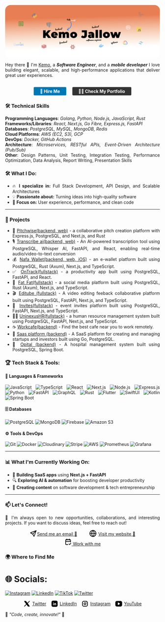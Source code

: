 <img src="https://github.com/kemojal/kemojal/blob/main/assets/cover-yellow.png" alt="👋 Hi there! I'm Kemo" title="👋 Hi there! I'm reza"/>
<div align="justify">

Hey there 👋
I'm [Kemo](https://portfolio-ten-phi-89.vercel.app/), a <em><strong>Software Engineer</strong></em>, and a <em><strong>mobile developer</strong></em> I love building elegant, scalable, and high-performance applications that deliver great user experiences.

<div>

<div style="display: flex; justify-content: center; gap: 20px; margin-top: 30px;">
  <a href="mailto:kemo3855@yahoo.com.com" style="display: inline-block; background-color: #0077B5; color: white; padding: 5px 20px; text-decoration: none; border-radius: 3px; font-weight: bold;">
    🚀 Hire Me
  </a>
  
  <a href="https://kemojallow-one.vercel.app/" target="_blank" style="display: inline-block; background-color: #333333; color: white; padding: 5px 20px; text-decoration: none; border-radius: 3px; font-weight: bold;">
    👨‍💻 Check My Portfolio
  </a>
</div>
</div>

### 🛠️ Technical Skills

**Programming Languages**: <em>Golang, Python, Node.js, JavaScript, Rust</em>  
**Frameworks/Libraries**: <em>React, Next.js, Go Fibre, Express.js, FastAPI</em>  
**Databases**: <em>PostgreSQL, MySQL, MongoDB, Redis</em>  
**Cloud Platforms**: <em>AWS (EC2, S3), GCP</em>  
**DevOps**: <em>Docker, GitHub Actions</em>  
**Architecture**: <em>Microservices, RESTful APIs, Event-Driven Architecture (Pub/Sub)</em>  
**Other**: Design Patterns, Unit Testing, Integration Testing, Performance Optimization, Data Analysis, Report Writing, Presentation Skills

### 🛠️ What I Do:

- 🔥 **I specialize in:** Full Stack Development, API Design, and Scalable Architectures
- 💡 **Passionate about:** Turning ideas into high-quality software
- 🎨 **Focus on:** User experience, performance, and clean code

---

### 🚀 Projects

- 🎯 [Pitchwise(backend, web)](https://www.pitchwise.se/) - a collaborative pitch creation platform with Express.js, PostgreSQL, and Next.js, and Rust
- 🎙️ [Transcribe ai(backend, web)](https://github.com/kemojal/on_track_frontend) - An AI-powered transcription tool using PostgreSQL, Whisper AI, FastAPI, and React, enabling real-time audio/video-to-text conversion
- 💰 [Nafa Wallet(backend, web, iOS)](https://github.com/kemojal/fat_fat_latest) - an e-wallet platform built using PostgreSQL, Rust (Axum), Next.js, and TypeScript.
- ✅ [OnTrack(fullstack)](https://github.com/kemojal/on_track_frontend) - a productivity app built using PostgreSQL, FastAPI, and React.
- 👥 [Fat Fat(fullstack)](https://github.com/kemojal/fat_fat_latest) - a social media platform built using PostgreSQL, Rust (Axum), Next.js, and TypeScript.
- 🎬 [Editube (fullstack)](https://github.com/kemojal/editube) - A video editing feeback collaborative platform built using PostgreSQL, FastAPI, Next.js, and TypeScript.
- 📨 [Invites(fullstack)](https://github.com/kemojal/invites) - event invites platform built using PostgreSQL, FastAPI, Next.js, and TypeScript.
- 👨‍💼 [UninexusHR(fullstack)](https://github.com/kemojal/UninexusHR) - a human resource management system built using PostgreSQL, FastAPI, Next.js, and TypeScript.
- ☕ [Workcafe(backend)](https://github.com/kemojal/workcafe) - Find the best cafe near you to work remotely.
- 🚀 [Saas platform (backend)](https://github.com/kemojal/LandingApi) - A SaaS platform for creating and managing startups and investors built using Go, PostgreSQL.
- 🏥 [Opital (backend)](https://github.com/kemojal/clinic_backend) - A hospital management system built using PostgreSQL, Spring Boot.

### 🏆 **Tech Stack & Tools:**

#### 🚀 **Languages & Frameworks**

![JavaScript](https://img.shields.io/badge/-JavaScript-F7DF1E?style=flat-square&logo=javascript&logoColor=black) ![TypeScript](https://img.shields.io/badge/-TypeScript-3178C6?style=flat-square&logo=typescript&logoColor=white) ![React](https://img.shields.io/badge/-React-61DAFB?style=flat-square&logo=react&logoColor=black) ![Next.js](https://img.shields.io/badge/-Next.js-000000?style=flat-square&logo=nextdotjs&logoColor=white) ![Node.js](https://img.shields.io/badge/-Node.js-339933?style=flat-square&logo=nodedotjs&logoColor=white) ![Express.js](https://img.shields.io/badge/-Express.js-000000?style=flat-square&logo=express&logoColor=white) ![Python](https://img.shields.io/badge/-Python-3776AB?style=flat-square&logo=python&logoColor=white) ![FastAPI](https://img.shields.io/badge/-FastAPI-009688?style=flat-square&logo=fastapi&logoColor=white) ![GraphQL](https://img.shields.io/badge/-GraphQL-E10098?style=flat-square&logo=graphql&logoColor=white) ![Rust](https://img.shields.io/badge/-Rust-000000?style=flat-square&logo=rust&logoColor=white) ![Flutter](https://img.shields.io/badge/-Flutter-02569B?style=flat-square&logo=flutter&logoColor=white) ![SwiftUI](https://img.shields.io/badge/-SwiftUI-FA7343?style=flat-square&logo=swift&logoColor=white) ![Kotlin](https://img.shields.io/badge/-Kotlin-0095D5?style=flat-square&logo=kotlin&logoColor=white) ![Spring Boot](https://img.shields.io/badge/-Spring%20Boot-6DB33F?style=flat-square&logo=springboot&logoColor=white)

#### 🗄️ **Databases**

![PostgreSQL](https://img.shields.io/badge/-PostgreSQL-336791?style=flat-square&logo=postgresql&logoColor=white) ![MongoDB](https://img.shields.io/badge/-MongoDB-47A248?style=flat-square&logo=mongodb&logoColor=white) ![Firebase](https://img.shields.io/badge/-Firebase-FFCA28?style=flat-square&logo=firebase&logoColor=black) ![Amazon S3](https://img.shields.io/badge/-Amazon%20S3-569A31?style=flat-square&logo=amazonaws&logoColor=white)

#### ⚙️ **Tools & DevOps**

![Git](https://img.shields.io/badge/-Git-F05032?style=flat-square&logo=git&logoColor=white) ![Docker](https://img.shields.io/badge/-Docker-2496ED?style=flat-square&logo=docker&logoColor=white) ![Cloudinary](https://img.shields.io/badge/-Cloudinary-3448C5?style=flat-square&logo=cloudinary&logoColor=white) ![Stripe](https://img.shields.io/badge/-Stripe-008CDD?style=flat-square&logo=stripe&logoColor=white) ![AWS](https://img.shields.io/badge/-AWS-232F3E?style=flat-square&logo=amazonaws&logoColor=white) ![Prometheus](https://img.shields.io/badge/-Prometheus-E6522C?style=flat-square&logo=prometheus&logoColor=white) ![Grafana](https://img.shields.io/badge/-Grafana-F46800?style=flat-square&logo=grafana&logoColor=white)

---

### 📊 **What I'm Currently Working On:**

- 🚀 **Building SaaS apps** using **Next.js + FastAPI**
- 🔍 **Exploring AI & automation** for boosting developer productivity
- 🎥 **Creating content** on software development & tech entrepreneurship

---

### 📫 **Let's Connect!**

💬 I'm always open to new opportunities, collaborations, and interesting projects. If you want to discuss ideas, feel free to reach out!

<div style="display: flex; justify-content: center; align-items: center; gap: 40px;">
  <div style="display: flex; align-items: center; ">
    <a href="mailto:kemo3855@yahoo.com.com" target="_blank">
      <img src="data:image/svg+xml;charset=utf-8,%3Csvg%20xmlns%3D%22http%3A%2F%2Fwww.w3.org%2F2000%2Fsvg%22%20width%3D%2224%22%20height%3D%2224%22%20viewBox%3D%220%200%2024%2024%22%20fill%3D%22none%22%20stroke%3D%22currentColor%22%20stroke-width%3D%222%22%20stroke-linecap%3D%22round%22%20stroke-linejoin%3D%22round%22%20%3E%20%3Cpath%20d%3D%22M10%2014l11%20-11%22%20%2F%3E%20%3Cpath%20d%3D%22M21%203l-6.5%2018a.55%20.55%200%200%201%20-1%200l-3.5%20-7l-7%20-3.5a.55%20.55%200%200%201%200%20-1l18%20-6.5%22%20%2F%3E%20%3C%2Fsvg%3E%20"/>
    </a><a href="mailto:kemo3855@yahoo.com.com">Send me an email 📩</a>
  </div>
  
  <div style="display: flex; align-items: center; gap: 5px; justify-content: center;">
    <a href="https://kemojallow-one.vercel.app/" target="_blank">
      <img src="data:image/svg+xml;charset=utf-8,%3Csvg%20xmlns%3D%22http%3A%2F%2Fwww.w3.org%2F2000%2Fsvg%22%20width%3D%2224%22%20height%3D%2224%22%20viewBox%3D%220%200%2024%2024%22%20fill%3D%22none%22%20stroke%3D%22currentColor%22%20stroke-width%3D%222%22%20stroke-linecap%3D%22round%22%20stroke-linejoin%3D%22round%22%3E%3Ccircle%20cx%3D%2212%22%20cy%3D%2212%22%20r%3D%2210%22%3E%3C%2Fcircle%3E%3Cline%20x1%3D%222%22%20y1%3D%2212%22%20x2%3D%2222%22%20y2%3D%2212%22%3E%3C%2Fline%3E%3Cpath%20d%3D%22M12%202a15.3%2015.3%200%200%201%204%2010%2015.3%2015.3%200%200%201-4%2010%2015.3%2015.3%200%200%201-4-10%2015.3%2015.3%200%200%201%204-10z%22%3E%3C%2Fpath%3E%3C%2Fsvg%3E"/>
    </a><a href="https://kemojallow-one.vercel.app/" target="_blank">Visit my website 🔗</a>
  </div>
</div>

<div  style="display: flex; justify-content: center; align-items: center; gap: 10px; width: 100%;">
  <a href="https://app.cal.com/event-types/1189274?tabName=setup" target="_blank">
    <img src="data:image/svg+xml;charset=utf-8,%3Csvg%20xmlns%3D%22http%3A%2F%2Fwww.w3.org%2F2000%2Fsvg%22%20width%3D%2224%22%20height%3D%2224%22%20viewBox%3D%220%200%2024%2024%22%20fill%3D%22none%22%20stroke%3D%22currentColor%22%20stroke-width%3D%222%22%20stroke-linecap%3D%22round%22%20stroke-linejoin%3D%22round%22%20%3E%20%3Cpath%20d%3D%22M11.5%2021h-5.5a2%202%200%200%201%20-2%20-2v-12a2%202%200%200%201%202%20-2h12a2%202%200%200%201%202%202v6%22%20%2F%3E%20%3Cpath%20d%3D%22M16%203v4%22%20%2F%3E%20%3Cpath%20d%3D%22M8%203v4%22%20%2F%3E%20%3Cpath%20d%3D%22M4%2011h16%22%20%2F%3E%20%3Cpath%20d%3D%22M15%2019l2%202l4%20-4%22%20%2F%3E%20%3C%2Fsvg%3E%20" alt="Work With Me"/>
    Work with me
  </a>
</div>

### 🌍 Where to Find Me

# 🌐 Socials:

[![Instagram](https://img.shields.io/badge/Instagram-%23E4405F.svg?logo=Instagram&logoColor=white)](https://instagram.com/kibum.png) [![LinkedIn](https://img.shields.io/badge/LinkedIn-%230077B5.svg?logo=linkedin&logoColor=white)](https://linkedin.com/in/laura-grassi) [![TikTok](https://img.shields.io/badge/TikTok-%23000000.svg?logo=TikTok&logoColor=white)](https://tiktok.com/@kibum.png) [![Twitter](https://img.shields.io/badge/Twitter-%231DA1F2.svg?logo=Twitter&logoColor=white)](https://twitter.com/kibumLaura)

<div style="display: flex; align-items: center; gap: 15px; justify-content: center;">
  <a href="https://x.com/kemojallow" target="_blank" style="display: flex; align-items: center; gap: 5px;">
    <img src="https://github.com/kemojal/kemojal/blob/main/assets/socials/x.svg" width="24" height="24"/>
    Twitter
  </a>
  
  <a href="https://www.linkedin.com/in/kemo-jallow-379b59103/" target="_blank" style="display: flex; align-items: center; gap: 5px;">
    <img src="https://github.com/kemojal/kemojal/blob/main/assets/socials/linkedin.svg" width="24" height="24"/>
    LinkedIn
  </a>
  
  <a href="https://www.instagram.com/kemo_jallow/" target="_blank" style="display: flex; align-items: center; gap: 5px;">
    <img src="https://github.com/kemojal/kemojal/blob/main/assets/socials/instagram.svg" width="24" height="24"/>
    Instagram
  </a>
  
  <a href="https://www.youtube.com/@kemojallow" target="_blank" style="display: flex; align-items: center; gap: 5px;">
    <img src="https://github.com/kemojal/kemojal/blob/main/assets/socials/youtube1.svg" width="24" height="24"/>
    YouTube
  </a>
</div>

🚀 _"Code, create, innovate!"_ 🚀
